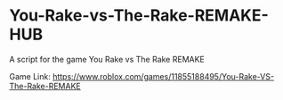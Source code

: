 # You-Rake-vs-The-Rake-REMAKE-HUB
A script for the game You Rake vs The Rake REMAKE

Game Link:
https://www.roblox.com/games/11855188495/You-Rake-VS-The-Rake-REMAKE
